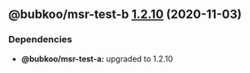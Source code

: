 ## @bubkoo/msr-test-b [1.2.10](https://github.com/bubkoo/monorepo-semantic-release/compare/@bubkoo/msr-test-b@1.2.9...@bubkoo/msr-test-b@1.2.10) (2020-11-03)





### Dependencies

* **@bubkoo/msr-test-a:** upgraded to 1.2.10

